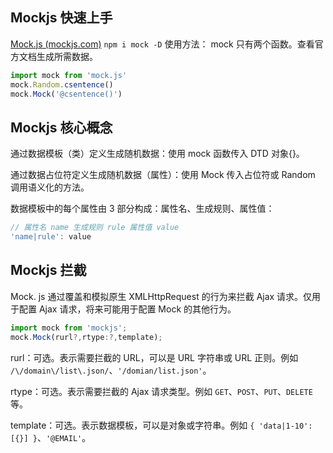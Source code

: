 ## Mockjs 快速上手
[Mock.js (mockjs.com)](http://mockjs.com/examples.html)
`npm i mock -D`
使用方法：
mock 只有两个函数。查看官方文档生成所需数据。
``` ts
import mock from 'mock.js'
mock.Random.csentence()
mock.Mock('@csentence()')
```

## Mockjs 核心概念
通过数据模板（类）定义生成随机数据：使用 mock 函数传入 DTD 对象{}。

通过数据占位符定义生成随机数据（属性）：使用 Mock 传入占位符或 Random 调用语义化的方法。

数据模板中的每个属性由 3 部分构成：属性名、生成规则、属性值：
``` js
// 属性名 name 生成规则 rule 属性值 value
'name|rule': value
```

## Mockjs 拦截
Mock. js 通过覆盖和模拟原生 XMLHttpRequest 的行为来拦截 Ajax 请求。仅用于配置 Ajax 请求，将来可能用于配置 Mock 的其他行为。

```js
import mock from 'mockjs';
mock.Mock(rurl?,rtype:?,template);
```
rurl：可选。表示需要拦截的 URL，可以是 URL 字符串或 URL 正则。例如 `/\/domain\/list\.json/`、`'/domian/list.json'`。

rtype：可选。表示需要拦截的 Ajax 请求类型。例如 `GET`、`POST`、`PUT`、`DELETE` 等。

template：可选。表示数据模板，可以是对象或字符串。例如 `{ 'data|1-10':[{}] }`、`'@EMAIL'`。
